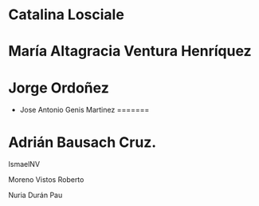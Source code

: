 
Catalina Losciale 
=======


María Altagracia Ventura Henríquez
=======
Jorge Ordoñez
=======


* Jose Antonio Genis Martinez
=======

Adrián Bausach Cruz.
=======

IsmaelNV 

Moreno Vistos Roberto

Nuria Durán Pau




